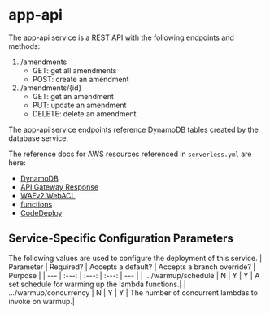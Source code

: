 # app-api

The app-api service is a REST API with the following endpoints and methods:

1. /amendments
   - GET: get all amendments
   - POST: create an amendment
2. /amendments/{id}
   - GET: get an amendment
   - PUT: update an amendment
   - DELETE: delete an amendment

The app-api service endpoints reference DynamoDB tables created by the database service.

The reference docs for AWS resources referenced in `serverless.yml` are here:

- [DynamoDB](https://docs.aws.amazon.com/AWSCloudFormation/latest/UserGuide/aws-resource-dynamodb-table.html)
- [API Gateway Response](https://docs.aws.amazon.com/AWSCloudFormation/latest/UserGuide/aws-resource-apigateway-gatewayresponse.html)
- [WAFv2 WebACL](https://docs.aws.amazon.com/AWSCloudFormation/latest/UserGuide/aws-resource-wafv2-webacl.html)
- [functions](https://www.serverless.com/framework/docs/providers/aws/guide/functions)
- [CodeDeploy](https://docs.aws.amazon.com/AWSJavaScriptSDK/v3/latest/clients/client-codedeploy/index.html)

## Service-Specific Configuration Parameters

The following values are used to configure the deployment of this service.
| Parameter | Required? | Accepts a default? | Accepts a branch override? | Purpose |
| --- | :---: | :---: | :---: | --- |
| .../warmup/schedule | N | Y | Y | A set schedule for warming up the lambda functions.|
| .../warmup/concurrency | N | Y | Y | The number of concurrent lambdas to invoke on warmup.|
